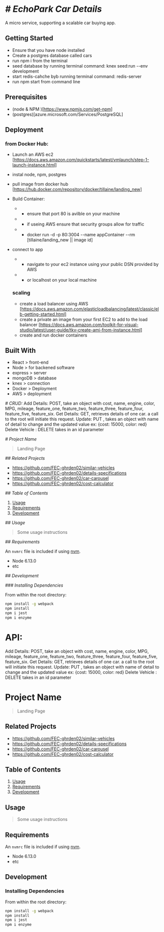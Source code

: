 # *# EchoPark Car Details*
A micro service, supporting a scalable car buying app. 

## Getting Started
- Ensure that you have node installed
- Create a postgres database called cars
- run npm i from the terminal 
- seed database by running terminal command: knex seed:run --env development
- start redis-cahche byb running terminal command: redis-server
- run npm start from command line

## Prerequisites
- (node & NPM )[https://www.npmjs.com/get-npm]
- (postgres)[azure.microsoft.com/Services/PostgreSQL]

## Deployment
### from Docker Hub:
- Launch an AWS ec2 [https://docs.aws.amazon.com/quickstarts/latest/vmlaunch/step-1-launch-instance.html]
- instal node, npm, postgres
- pull image from docker hub [https://hub.docker.com/repository/docker/tillaine/landing_new]
- Build Container: 
  - - ensure that port 80 is avilble on your machine
  - - if useing AWS ensure that security groups allow for traffic
  - - docker run -d -p 80:3004 --name appContainer --rm [tillaine/landing_new || image id]
- connect to app
  - - navigate to your ec2 instance using your public DSN provided by AWS
  - - or localhost on your local machine 

  ### scaling 
  - create a load balancer using AWS [https://docs.aws.amazon.com/elasticloadbalancing/latest/classic/elb-getting-started.html]
  - create a private an image from your first EC2 to add to the load balancer 
  [https://docs.aws.amazon.com/toolkit-for-visual-studio/latest/user-guide/tkv-create-ami-from-instance.html]
  - create and run docker containers 



## Built With
- React > front-end 
- Node > for backened software
- express > server 
- mongoDB > database 
- knex > connection
- Docker > Deployment 
- AWS > deployment 


*# CRUD:*
Add Details: POST, take an object with  cost, name, engine, color, MPG, mileage, feature_one, feature_two, feature_three, feature_four, feature_five, feature_six. 
Get Details: GET, retrieves details of one car.  a call to the root will initiate this request. 
Update: PUT ,  takes an object with name of detail to change and the updated value ex: {cost: 15000,  color: red}
Delete Vehicle : DELETE  takes in an id parameter

*# Project Name*

> Landing Page

*## Related Projects*

  - https://github.com/FEC-ghrden02/similar-vehicles
  - https://github.com/FEC-ghrden02/details-specifications
  - https://github.com/FEC-ghrden02/car-carousel
  - https://github.com/FEC-ghrden02/cost-calculator

*## Table of Contents*

1. [Usage](_#Usage_)
1. [Requirements](_#requirements_)
1. [Development](_#development_)

*## Usage*

> Some usage instructions

*## Requirements*

An `nvmrc` file is included if using [nvm](_https://github.com/creationix/nvm_).

- Node 6.13.0
- etc

*## Development*

*### Installing Dependencies*

From within the root directory:

```sh
npm install -g webpack
npm install
npm i jest
npm i enzyme
``` 


# API: 
Add Details: POST, take an object with  cost, name, engine, color, MPG, mileage, feature_one, feature_two, feature_three, feature_four, feature_five, feature_six. 
Get Details: GET, retrieves details of one car.  a call to the root will initiate this request. 
Update: PUT ,  takes an object with name of detail to change and the updated value ex: {cost: 15000,  color: red}
Delete Vehicle : DELETE  takes in an id parameter

# Project Name

> Landing Page

## Related Projects

  - https://github.com/FEC-ghrden02/similar-vehicles
  - https://github.com/FEC-ghrden02/details-specifications
  - https://github.com/FEC-ghrden02/car-carousel
  - https://github.com/FEC-ghrden02/cost-calculator

## Table of Contents

1. [Usage](#Usage)
1. [Requirements](#requirements)
1. [Development](#development)

## Usage

> Some usage instructions

## Requirements

An `nvmrc` file is included if using [nvm](https://github.com/creationix/nvm).

- Node 6.13.0
- etc

## Development

### Installing Dependencies

From within the root directory:

```sh
npm install -g webpack
npm install
npm i jest
npm i enzyme
``` 